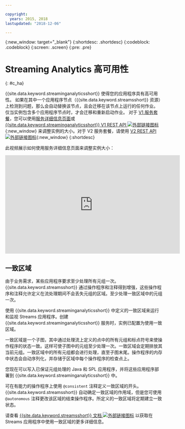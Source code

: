 ```yaml
---

copyright:
  years: 2015, 2018
lastupdated: "2018-12-06"

---
```


<!-- Attribute definitions -->
{:new_window: target="_blank"}
{:shortdesc: .shortdesc}
{:codeblock: .codeblock}
{:screen: .screen}
{:pre: .pre}

# Streaming Analytics 高可用性
{: #c_ha}

{{site.data.keyword.streaminganalyticsshort}} 使得您的应用程序具有高可用性。
如果在其中一个应用程序节点（{{site.data.keyword.streamsshort}} 资源）上检测到问题，那么会自动替换该节点，且会迁移在该节点上运行的任何作业。
仅当实例包含多个应用程序节点时，才会迁移和重新启动作业。
对于 [V1 服务套餐](/docs/services/StreamingAnalytics/service_plans.html)，您可以使用[服务详细信息页面](/docs/services/StreamingAnalytics/r_service_dashboard.html)或 [{{site.data.keyword.streaminganalyticsshort}} V1 REST API ![外部链接图标](../../icons/launch-glyph.svg "外部链接图标")](https://{DomainName}/apidocs/streaming-analytics-v1){:new_window} 来调整实例的大小。对于 V2 服务套餐，请使用 [V2 REST API ![外部链接图标](../../icons/launch-glyph.svg "外部链接图标")](https://{DomainName}/apidocs/streaming-analytics-v2){:new_window}
{:shortdesc}

此视频展示如何使用服务详细信息页面来调整实例大小：

<iframe width="560" height="315" title="调整实例大小" src="https://www.youtube.com/embed/zbZ9am9UhPw?rel=0" frameborder="0" allowfullscreen>调整实例大小</iframe>

## 一致区域
由于业务需求，某些应用程序要求至少处理所有元组一次。{{site.data.keyword.streamsshort}} 通过操作程序和注释得到增强，这些操作程序和注释允许定义在流处理期间不会丢失元组的区域。至少处理一致区域中的元组一次。

使用 {{site.data.keyword.streaminganalyticsshort}} 中定义的一致区域来运行和监视 Streams 应用程序。创建 {{site.data.keyword.streaminganalyticsshort}} 服务时，实例已配置为使用一致区域。

一致区域是一个子图，其中通过处理流上定义的点中的所有元组和标点符号来使操作程序的状态一致。这样可使子图中的元组至少处理一次。一致区域会定期排放其当前元组。一致区域中的所有元组都会进行处理，直至子图末尾。操作程序的内存中状态会自动序列化，并存储于区域中每个操作程序的检查点上。

您现在可以写入已保证元组处理的 Java 和 SPL 应用程序，并将这些应用程序部署到 {{site.data.keyword.streaminganalyticsshort}} 中。

可在有能力的操作程序上使用 `@consistent` 注释定义一致区域的开头。{{site.data.keyword.streamsshort}} 自动确定一致区域的作用域，但是您可使用 `@autonomous` 注释更改该区域的结束操作程序。所定义的一致区域将定期建立一致状态。

请查看 [{{site.data.keyword.streamsshort}} 文档 ![外部链接图标](../../icons/launch-glyph.svg "外部链接图标")](https://www.ibm.com/support/knowledgecenter/SSCRJU_4.3.0/com.ibm.streams.dev.doc/doc/consistentregions.html) 以获取在 Streams 应用程序中使用一致区域的更多详细信息。
